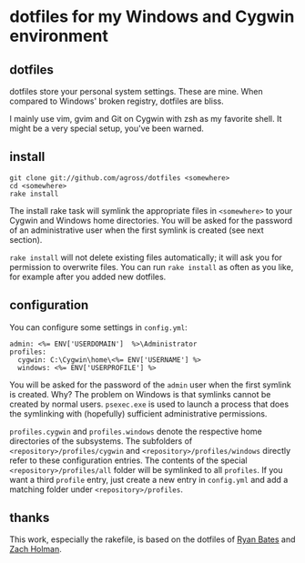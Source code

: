 # dotfiles for my Windows and Cygwin environment

## dotfiles

dotfiles store your personal system settings. These are mine. When compared to Windows' broken registry, dotfiles are bliss.

I mainly use vim, gvim and Git on Cygwin with zsh as my favorite shell. It might be a very special setup, you've been warned.

## install

    git clone git://github.com/agross/dotfiles <somewhere>
    cd <somewhere>
    rake install

The install rake task will symlink the appropriate files in `<somewhere>` to your Cygwin and Windows home directories. You will be asked for the password of an administrative user when the first symlink is created (see next section).

`rake install` will not delete existing files automatically; it will ask you for permission to overwrite files. You can run `rake install` as often as you like, for example after you added new dotfiles.

## configuration

You can configure some settings in `config.yml`:

    admin: <%= ENV['USERDOMAIN']  %>\Administrator
    profiles:
      cygwin: C:\Cygwin\home\<%= ENV['USERNAME'] %>
      windows: <%= ENV['USERPROFILE'] %>
	  
You will be asked for the password of the `admin` user when the first symlink is created. Why? The problem on Windows is that symlinks cannot be created by normal users. `psexec.exe` is used to launch a process that does the symlinking with (hopefully) sufficient administrative permissions.

`profiles.cygwin` and `profiles.windows` denote the respective home directories of the subsystems. The subfolders of `<repository>/profiles/cygwin` and `<repository>/profiles/windows` directly refer to these configuration entries. The contents of the special `<repository>/profiles/all` folder will be symlinked to all `profiles`. If you want a third `profile` entry, just create a new entry in `config.yml` and add a matching folder under `<repository>/profiles`.

## thanks

This work, especially the rakefile, is based on the dotfiles of [Ryan Bates](http://github.com/ryanb/dotfiles) and [Zach Holman](http://github.com/holman/dotfiles).
